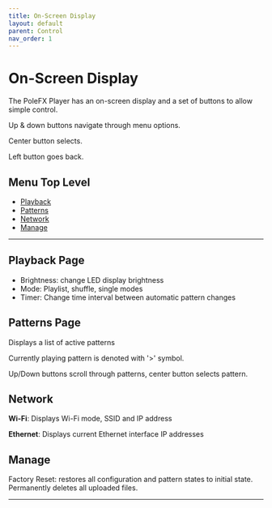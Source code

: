 ```yaml
---
title: On-Screen Display
layout: default
parent: Control
nav_order: 1
---
```


# On-Screen Display

The PoleFX Player has an on-screen display and a set of buttons to allow simple control.

Up & down buttons navigate through menu options.

Center button selects.

Left button goes back. 

## Menu Top Level

- [Playback](#playback-page)
- [Patterns](#patterns-page)
- [Network](#network)
- [Manage](#manage)

___

## Playback Page
- Brightness: change LED display brightness
- Mode: Playlist, shuffle, single modes
- Timer: Change time interval between automatic pattern changes

## Patterns Page
Displays a list of active patterns

Currently playing pattern is denoted with '>' symbol.

Up/Down buttons scroll through patterns, center button selects pattern.

## Network
**Wi-Fi**: Displays Wi-Fi mode, SSID and IP address

**Ethernet**: Displays current Ethernet interface IP addresses

## Manage

Factory Reset: restores all configuration and pattern states to initial state. Permanently deletes all uploaded files.

___

